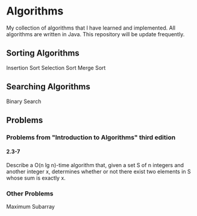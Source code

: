 # Algorithms

My collection of algorithms that I have learned and implemented.
All algorithms are written in Java.
This repository will be update frequently.

## Sorting Algorithms
Insertion Sort
Selection Sort
Merge Sort

## Searching Algorithms
Binary Search

## Problems
### Problems from "Introduction to Algorithms" third edition
#### 2.3-7
Describe a O(n lg n)-time algorithm that, given a set S of n integers and another
integer x, determines whether or not there exist two elements in S whose sum is
exactly x.

### Other Problems
Maximum Subarray
